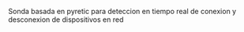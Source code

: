 Sonda basada en pyretic para deteccion en tiempo real de conexion y desconexion de dispositivos en red